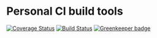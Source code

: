 # Personal CI build tools

[![Coverage Status](https://coveralls.io/repos/github/Alorel/personal-build-tools/badge.svg?branch=4.4.4)](https://coveralls.io/github/Alorel/personal-build-tools?branch=4.4.4)
[![Build Status](https://travis-ci.com/Alorel/personal-build-tools.svg?branch=4.4.4)](https://travis-ci.com/Alorel/personal-build-tools)
[![Greenkeeper badge](https://badges.greenkeeper.io/Alorel/ngx-decorators.svg)](https://greenkeeper.io/)
